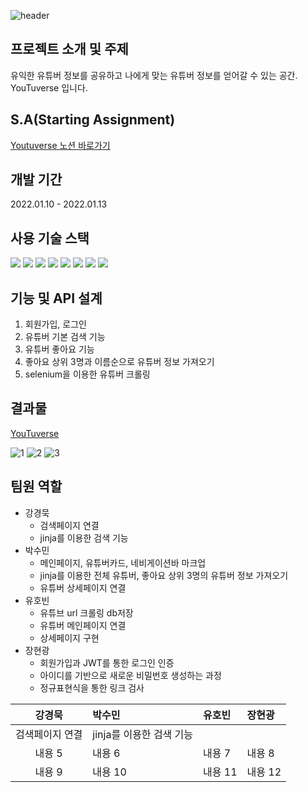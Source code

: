 ![header](https://capsule-render.vercel.app/api?type=waving&color=auto&text=%YouTuverse%20%20&height=200&fontSize=100) 

## 프로젝트 소개 및 주제
유익한 유튜버 정보를 공유하고 나에게 맞는 유튜버 정보를 얻어갈 수 있는 공간. YouTuverse 입니다.  
  
## S.A(Starting Assignment)
[Youtuverse 노션 바로가기](https://www.notion.so/99-C-4-S-A-a2f0616ad2514adb9d0a415bc74b26c2)

## 개발 기간
2022.01.10 - 2022.01.13

## 사용 기술 스택
<img src="https://img.shields.io/badge/Python-3776AB?style=for-the-badge&logo=Python&logoColor=white"/> <img src="https://img.shields.io/badge/Flask-000000?style=for-the-badge&logo=flask&logoColor=white"/> <img src="https://img.shields.io/badge/Jinja-B41717?style=for-the-badge&logo=Jinja&logoColor=white"/> <img src="https://img.shields.io/badge/Selenium-43B02A?style=for-the-badge&logo=Selenium&logoColor=white"/> <img src="https://img.shields.io/badge/MongoDB-47A248?style=for-the-badge&logo=MongoDB&logoColor=white"/> <img src="https://img.shields.io/badge/HTML5-E34F26?style=for-the-badge&logo=HTML5&logoColor=white"/> <img src="https://img.shields.io/badge/CSS3-1572B6?style=for-the-badge&logo=CSS3&logoColor=white"/> <img src="https://img.shields.io/badge/JavaScript-F7DF1E?style=for-the-badge&logo=JavaScript&logoColor=black"/>

## 기능 및 API 설계
1. 회원가입, 로그인
2. 유튜버 기본 검색 기능
3. 유튜버 좋아요 기능
4. 좋아요 상위 3명과 이름순으로 유튜버 정보 가져오기
5. selenium을 이용한 유튜버 크롤링

## 결과물
[YouTuverse](https://www.youtube.com/watch?v=wWhal-8jLPk)

![1](https://user-images.githubusercontent.com/48178101/149340819-da707a28-f00e-4c34-8543-ea31e95489e2.gif)
![2](https://user-images.githubusercontent.com/48178101/149340845-9413413d-0ba8-4dcb-b40c-ee9e64d41024.gif)
![3](https://user-images.githubusercontent.com/48178101/149340864-0025efb8-423f-448c-926f-1b8d08439ac2.gif)


## 팀원 역할
* 강경묵 
  * 검색페이지 연결
  * jinja를 이용한 검색 기능
* 박수민
  * 메인페이지, 유튜버카드, 네비게이션바 마크업
  * jinja를 이용한 전체 유튜버, 좋아요 상위 3명의 유튜버 정보 가져오기
  * 유튜버 상세페이지 연결
* 유호빈
  * 유튜브 url 크롤링 db저장
  * 유튜버 메인페이지 연결
  * 상세페이지 구현
* 장현광 
  * 회원가입과 JWT를 통한 로그인 인증
  * 아이디를 기반으로 새로운 비밀번호 생성하는 과정
  * 정규표현식을 통한 링크 검사

|강경묵|박수민|유호빈|장현광|
|:---:|:---|:---|:---|
|검색페이지 연결|jinja를 이용한 검색 기능|
|내용 5|내용 6|내용 7|내용 8|
|내용 9|내용 10|내용 11|내용 12|
